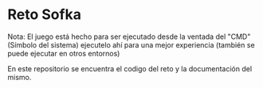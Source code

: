 # Reto Sofka
Nota: El juego está hecho para ser ejecutado desde la ventada del "CMD" (Símbolo del sistema)
ejecutelo ahí para una mejor experiencia (también se puede ejecutar en otros entornos)

 En este repositorio se encuentra el codigo del reto y la documentación del mismo.
